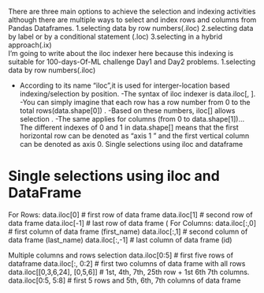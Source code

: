 There are three main options to achieve the selection and indexing activities although there are multiple ways to select and index rows and columns from  Pandas Dataframes.
1.selecting data by row numbers(.iloc)
2.selecting data by label or by a conditional statement (.loc)
3.selecting in a hybrid approach(.ix)  
I’m going to write about the iloc indexer here because this indexing is suitable for 100-days-Of-ML challenge Day1 and Day2 problems. 
1.selecting data by row numbers(.iloc)
  - According to its name “iloc”,it is used for interger-location based indexing/selection by position.
  -The syntax of iloc indexer is data.iloc[<row selection>, <column selection>].
  -You can simply imagine that each row has a row number from 0 to the total rows(data.shape[0]) .
  -Based on these numbers, iloc[] allows selection . 
  -The same applies for columns (from 0 to data.shape[1])… The different indexes of 0 and 1 in data.shape[] means that the first horizontal row can be denoted as “axis 1 ” and the first vertical column can be denoted as axis 0. 
Single selections using iloc and dataframe 
# Single selections using iloc and DataFrame
For  Rows:
    data.iloc[0] # first row of data frame 
    data.iloc[1] # second row of data frame 
    data.iloc[-1] # last row of data frame (
For Columns:
    data.iloc[:,0] # first column of data frame (first_name)
    data.iloc[:,1] # second column of data frame (last_name)
    data.iloc[:,-1] # last column of data frame (id)
  
Multiple columns and rows selection
    data.iloc[0:5] # first five rows of dataframe
    data.iloc[:, 0:2] # first two columns of data frame with all rows
    data.iloc[[0,3,6,24], [0,5,6]] # 1st, 4th, 7th, 25th row + 1st 6th 7th columns.
    data.iloc[0:5, 5:8] # first 5 rows and 5th, 6th, 7th columns of data frame 



